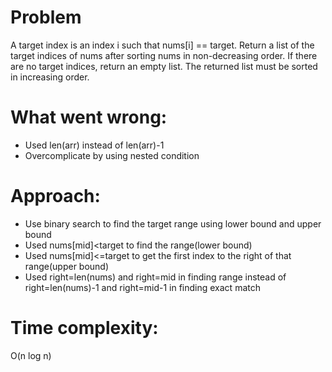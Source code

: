 # Problem
A target index is an index i such that nums[i] == target.
Return a list of the target indices of nums after sorting nums in non-decreasing order. If there are no target indices, return an empty list. The returned list must be sorted in increasing order.

# What went wrong:
- Used len(arr) instead of len(arr)-1
- Overcomplicate by using nested condition

# Approach:
- Use binary search to find the target range using lower bound and upper bound
- Used nums[mid]<target to find the range(lower bound)
- Used nums[mid]<=target to get the first index to the right of that range(upper bound)
- Used right=len(nums) and right=mid in finding range instead of right=len(nums)-1 and right=mid-1 in finding exact match

# Time complexity:
O(n log n)